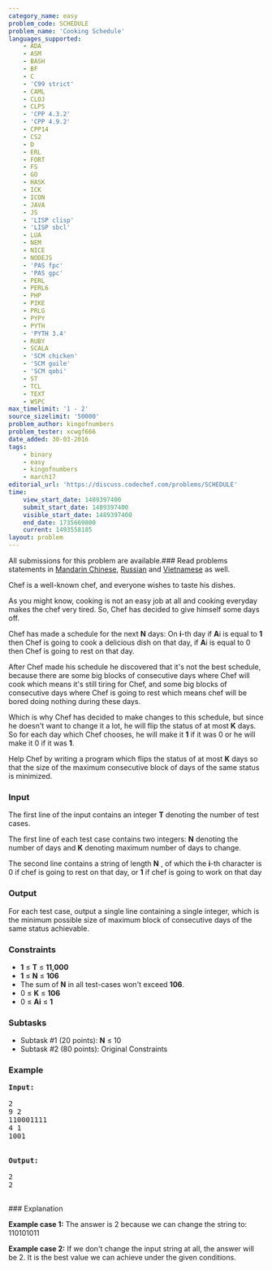 ```yaml
---
category_name: easy
problem_code: SCHEDULE
problem_name: 'Cooking Schedule'
languages_supported:
    - ADA
    - ASM
    - BASH
    - BF
    - C
    - 'C99 strict'
    - CAML
    - CLOJ
    - CLPS
    - 'CPP 4.3.2'
    - 'CPP 4.9.2'
    - CPP14
    - CS2
    - D
    - ERL
    - FORT
    - FS
    - GO
    - HASK
    - ICK
    - ICON
    - JAVA
    - JS
    - 'LISP clisp'
    - 'LISP sbcl'
    - LUA
    - NEM
    - NICE
    - NODEJS
    - 'PAS fpc'
    - 'PAS gpc'
    - PERL
    - PERL6
    - PHP
    - PIKE
    - PRLG
    - PYPY
    - PYTH
    - 'PYTH 3.4'
    - RUBY
    - SCALA
    - 'SCM chicken'
    - 'SCM guile'
    - 'SCM qobi'
    - ST
    - TCL
    - TEXT
    - WSPC
max_timelimit: '1 - 2'
source_sizelimit: '50000'
problem_author: kingofnumbers
problem_tester: xcwgf666
date_added: 30-03-2016
tags:
    - binary
    - easy
    - kingofnumbers
    - march17
editorial_url: 'https://discuss.codechef.com/problems/SCHEDULE'
time:
    view_start_date: 1489397400
    submit_start_date: 1489397400
    visible_start_date: 1489397400
    end_date: 1735669800
    current: 1493558185
layout: problem
---
```

All submissions for this problem are available.###  Read problems statements in [Mandarin Chinese](http://www.codechef.com/download/translated/MARCH17/mandarin/SCHEDULE.pdf?v=1), [Russian](http://www.codechef.com/download/translated/MARCH17/russian/SCHEDULE.pdf?v=1) and [Vietnamese](http://www.codechef.com/download/translated/MARCH17/vietnamese/SCHEDULE.pdf?v=1) as well.

Chef is a well-known chef, and everyone wishes to taste his dishes.

As you might know, cooking is not an easy job at all and cooking everyday makes the chef very tired. So, Chef has decided to give himself some days off.

Chef has made a schedule for the next **N** days: On **i**-th day if **A**i is equal to **1** then Chef is going to cook a delicious dish on that day, if **A**i is equal to 0 then Chef is going to rest on that day.

After Chef made his schedule he discovered that it's not the best schedule, because there are some big blocks of consecutive days where Chef will cook which means it's still tiring for Chef, and some big blocks of consecutive days where Chef is going to rest which means chef will be bored doing nothing during these days.

Which is why Chef has decided to make changes to this schedule, but since he doesn't want to change it a lot, he will flip the status of at most **K** days. So for each day which Chef chooses, he will make it **1** if it was 0 or he will make it 0 if it was **1**.

Help Chef by writing a program which flips the status of at most **K** days so that the size of the maximum consecutive block of days of the same status is minimized.

### Input

The first line of the input contains an integer **T** denoting the number of test cases.

The first line of each test case contains two integers: **N** denoting the number of days and **K** denoting maximum number of days to change.

The second line contains a string of length **N** , of which the **i**-th character is 0 if chef is going to rest on that day, or **1** if chef is going to work on that day

### Output

For each test case, output a single line containing a single integer, which is the minimum possible size of maximum block of consecutive days of the same status achievable.

### Constraints

- **1** ≤ **T** ≤ **11,000**
- **1** ≤ **N** ≤ **106**
- The sum of **N** in all test-cases won't exceed **106**.
- 0 ≤ **K** ≤ **106**
- 0 ≤ **Ai** ≤ **1**

### Subtasks

- Subtask #1 (20 points): **N** ≤ 10
- Subtask #2 (80 points): Original Constraints

### Example

<pre><b>Input:</b>
<tt>
2
9 2
110001111
4 1
1001
</tt>

<b>Output:</b>
<tt>
2
2
</tt>
</pre>### Explanation

**Example case 1:** The answer is 2 because we can change the string to: 110101011

**Example case 2:** If we don't change the input string at all, the answer will be 2. It is the best value we can achieve under the given conditions.

